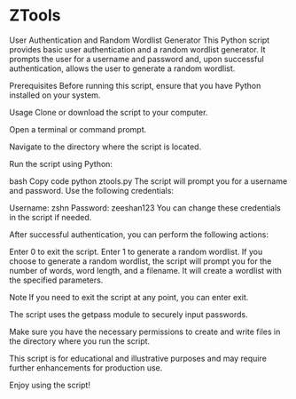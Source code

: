 # ZTools
User Authentication and Random Wordlist Generator
This Python script provides basic user authentication and a random wordlist generator. It prompts the user for a username and password and, upon successful authentication, allows the user to generate a random wordlist.

Prerequisites
Before running this script, ensure that you have Python installed on your system.

Usage
Clone or download the script to your computer.

Open a terminal or command prompt.

Navigate to the directory where the script is located.

Run the script using Python:

bash
Copy code
python ztools.py
The script will prompt you for a username and password. Use the following credentials:

Username: zshn
Password: zeeshan123
You can change these credentials in the script if needed.

After successful authentication, you can perform the following actions:

Enter 0 to exit the script.
Enter 1 to generate a random wordlist.
If you choose to generate a random wordlist, the script will prompt you for the number of words, word length, and a filename. It will create a wordlist with the specified parameters.

Note
If you need to exit the script at any point, you can enter exit.

The script uses the getpass module to securely input passwords.

Make sure you have the necessary permissions to create and write files in the directory where you run the script.

This script is for educational and illustrative purposes and may require further enhancements for production use.

Enjoy using the script!
